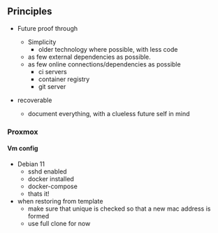 ## Principles
- Future proof through
  - Simplicity
    - older technology where possible, with less code
  - as few external dependencies as possible.
  - as few online connections/dependencies as possible
    - ci servers
    - container registry
    - git server

- recoverable
  - document everything, with a clueless future self in mind

### Proxmox

#### Vm config
  - Debian 11
    - sshd enabled
    - docker installed
    - docker-compose
    - thats it!
  - when restoring from template
    - make sure that unique is checked so that a new mac address is formed
    - use full clone for now

